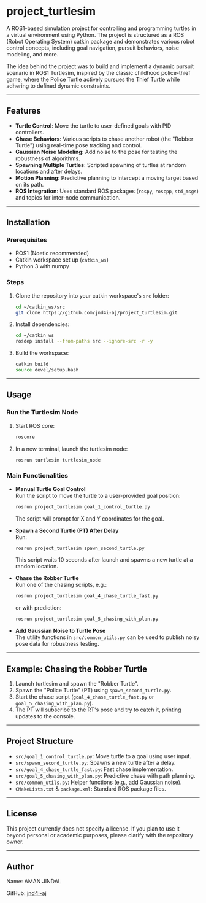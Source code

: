 # project_turtlesim

A ROS1-based simulation project for controlling and programming turtles in a virtual environment using Python. The project is structured as a ROS (Robot Operating System) catkin package and demonstrates various robot control concepts, including goal navigation, pursuit behaviors, noise modeling, and more.

The idea behind the project was to build and implement a dynamic pursuit scenario in ROS1 Turtlesim, inspired by the classic childhood police-thief game, where the Police Turtle actively pursues the Thief Turtle while adhering to defined dynamic constraints.

---

## Features

- **Turtle Control**: Move the turtle to user-defined goals with PID controllers.
- **Chase Behaviors**: Various scripts to chase another robot (the "Robber Turtle") using real-time pose tracking and control.
- **Gaussian Noise Modeling**: Add noise to the pose for testing the robustness of algorithms.
- **Spawning Multiple Turtles**: Scripted spawning of turtles at random locations and after delays.
- **Motion Planning**: Predictive planning to intercept a moving target based on its path.
- **ROS Integration**: Uses standard ROS packages (`rospy`, `roscpp`, `std_msgs`) and topics for inter-node communication.

---

## Installation

### Prerequisites

- ROS1 (Noetic recommended)
- Catkin workspace set up (`catkin_ws`)
- Python 3 with numpy

### Steps

1. Clone the repository into your catkin workspace's `src` folder:

    ```bash
    cd ~/catkin_ws/src
    git clone https://github.com/jnd4i-aj/project_turtlesim.git
    ```

2. Install dependencies:

    ```bash
    cd ~/catkin_ws
    rosdep install --from-paths src --ignore-src -r -y
    ```

3. Build the workspace:

    ```bash
    catkin build
    source devel/setup.bash
    ```

---

## Usage

### Run the Turtlesim Node

1. Start ROS core:

    ```bash
    roscore
    ```

2. In a new terminal, launch the turtlesim node:

    ```bash
    rosrun turtlesim turtlesim_node
    ```

### Main Functionalities

- **Manual Turtle Goal Control**  
  Run the script to move the turtle to a user-provided goal position:

  ```bash
  rosrun project_turtlesim goal_1_control_turtle.py
  ```

  The script will prompt for X and Y coordinates for the goal.

- **Spawn a Second Turtle (PT) After Delay**  
  Run:

  ```bash
  rosrun project_turtlesim spawn_second_turtle.py
  ```

  This script waits 10 seconds after launch and spawns a new turtle at a random location.

- **Chase the Robber Turtle**  
  Run one of the chasing scripts, e.g.:

  ```bash
  rosrun project_turtlesim goal_4_chase_turtle_fast.py
  ```

  or with prediction:

  ```bash
  rosrun project_turtlesim goal_5_chasing_with_plan.py
  ```

- **Add Gaussian Noise to Turtle Pose**  
  The utility functions in `src/common_utils.py` can be used to publish noisy pose data for robustness testing.

---

## Example: Chasing the Robber Turtle

1. Launch turtlesim and spawn the "Robber Turtle".
2. Spawn the "Police Turtle" (PT) using `spawn_second_turtle.py`.
3. Start the chase script (`goal_4_chase_turtle_fast.py` or `goal_5_chasing_with_plan.py`).
4. The PT will subscribe to the RT's pose and try to catch it, printing updates to the console.

---

## Project Structure

- `src/goal_1_control_turtle.py`: Move turtle to a goal using user input.
- `src/spawn_second_turtle.py`: Spawns a new turtle after a delay.
- `src/goal_4_chase_turtle_fast.py`: Fast chase implementation.
- `src/goal_5_chasing_with_plan.py`: Predictive chase with path planning.
- `src/common_utils.py`: Helper functions (e.g., add Gaussian noise).
- `CMakeLists.txt` & `package.xml`: Standard ROS package files.

---


## License

This project currently does not specify a license. If you plan to use it beyond personal or academic purposes, please clarify with the repository owner.

---

## Author

Name: AMAN JINDAL

GitHub: [jnd4i-aj](https://github.com/jnd4i-aj)
